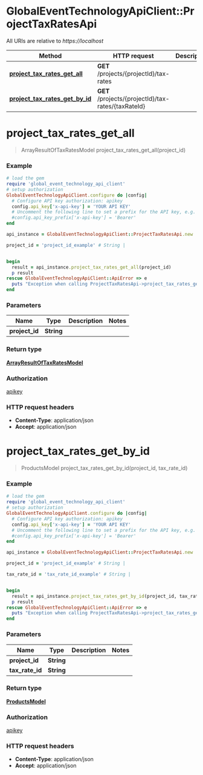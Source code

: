 # GlobalEventTechnologyApiClient::ProjectTaxRatesApi

All URIs are relative to *https://localhost*

Method | HTTP request | Description
------------- | ------------- | -------------
[**project_tax_rates_get_all**](ProjectTaxRatesApi.md#project_tax_rates_get_all) | **GET** /projects/{projectId}/tax-rates | 
[**project_tax_rates_get_by_id**](ProjectTaxRatesApi.md#project_tax_rates_get_by_id) | **GET** /projects/{projectId}/tax-rates/{taxRateId} | 


# **project_tax_rates_get_all**
> ArrayResultOfTaxRatesModel project_tax_rates_get_all(project_id)



### Example
```ruby
# load the gem
require 'global_event_technology_api_client'
# setup authorization
GlobalEventTechnologyApiClient.configure do |config|
  # Configure API key authorization: apikey
  config.api_key['x-api-key'] = 'YOUR API KEY'
  # Uncomment the following line to set a prefix for the API key, e.g. 'Bearer' (defaults to nil)
  #config.api_key_prefix['x-api-key'] = 'Bearer'
end

api_instance = GlobalEventTechnologyApiClient::ProjectTaxRatesApi.new

project_id = 'project_id_example' # String | 


begin
  result = api_instance.project_tax_rates_get_all(project_id)
  p result
rescue GlobalEventTechnologyApiClient::ApiError => e
  puts "Exception when calling ProjectTaxRatesApi->project_tax_rates_get_all: #{e}"
end
```

### Parameters

Name | Type | Description  | Notes
------------- | ------------- | ------------- | -------------
 **project_id** | **String**|  | 

### Return type

[**ArrayResultOfTaxRatesModel**](ArrayResultOfTaxRatesModel.md)

### Authorization

[apikey](../README.md#apikey)

### HTTP request headers

 - **Content-Type**: application/json
 - **Accept**: application/json



# **project_tax_rates_get_by_id**
> ProductsModel project_tax_rates_get_by_id(project_id, tax_rate_id)



### Example
```ruby
# load the gem
require 'global_event_technology_api_client'
# setup authorization
GlobalEventTechnologyApiClient.configure do |config|
  # Configure API key authorization: apikey
  config.api_key['x-api-key'] = 'YOUR API KEY'
  # Uncomment the following line to set a prefix for the API key, e.g. 'Bearer' (defaults to nil)
  #config.api_key_prefix['x-api-key'] = 'Bearer'
end

api_instance = GlobalEventTechnologyApiClient::ProjectTaxRatesApi.new

project_id = 'project_id_example' # String | 

tax_rate_id = 'tax_rate_id_example' # String | 


begin
  result = api_instance.project_tax_rates_get_by_id(project_id, tax_rate_id)
  p result
rescue GlobalEventTechnologyApiClient::ApiError => e
  puts "Exception when calling ProjectTaxRatesApi->project_tax_rates_get_by_id: #{e}"
end
```

### Parameters

Name | Type | Description  | Notes
------------- | ------------- | ------------- | -------------
 **project_id** | **String**|  | 
 **tax_rate_id** | **String**|  | 

### Return type

[**ProductsModel**](ProductsModel.md)

### Authorization

[apikey](../README.md#apikey)

### HTTP request headers

 - **Content-Type**: application/json
 - **Accept**: application/json



